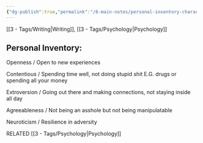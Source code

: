 ```yaml
---
{"dg-publish":true,"permalink":"/6-main-notes/personal-inventory-characteristics/"}
---
```


[[3 - Tags/Writing\|Writing]], [[3 - Tags/Psychology\|Psychology]]



## Personal Inventory:

Openness / Open to new experiences

Contentious / Spending time well, not doing stupid shit E.G. drugs or spending all your money

Extroversion / Going out there and making connections, not staying inside all day

Agreeableness / Not being an asshole but not being manipulatable 

Neuroticism / Resilience in adversity


RELATED
[[3 - Tags/Psychology\|Psychology]]




